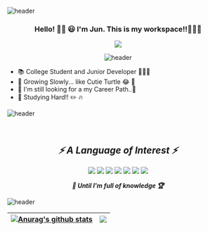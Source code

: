 ![header](https://capsule-render.vercel.app/api?type=wave&color=gradient&height=300&section=header&text=emptyhead&fontSize=90)

<div align="center">

### Hello! 👋🏻 😃 I'm Jun. This is my workspace!!👨🏻‍💻
<p>

<a href="rlagudwns886@gmail.com" target="_blank"><img src="https://img.shields.io/badge/rlagudwns886@gmail.com-EA4335?style=flat-square&logo=Gmail&logoColor=white"/></a>

![header](https://capsule-render.vercel.app/api?type=rect&color=gradient&height=1)
</p>
</div>



<p>

* 📚 College Student and Junior Developer 👨🏻‍💻
* 🌱 Growing Slowly... like Cutie Turtle 😂 🐢
* 🧭 I'm still looking for a my Career Path..🧐
* 📖 Studying Hard!! ✏️ 🔥

![header](https://capsule-render.vercel.app/api?type=rect&color=gradient&height=1)
</p>

<br/>

<div align="center">
<p>

## _⚡️ A Language of Interest ⚡️_
<img src="https://img.shields.io/badge/Python-3766AB?style=flat-square&logo=Python&logoColor=white"/></a> <img src="https://img.shields.io/badge/Django-092E20?style=flat-square&logo=Django&logoColor=white"/></a> <img src="https://img.shields.io/badge/JAVA-007396?style=flat&logo=Java&logoColor=white"/> <img src="https://img.shields.io/badge/C++-00599C?style=flat-square&logo=C%2B%2B&logoColor=white"/></a> <img src="https://img.shields.io/badge/JavaScript-F7DF1E?style=flat-square&logo=JavaScript&logoColor=white"/></a> <img src="https://img.shields.io/badge/HTML-E34F26?style=flat-square&logo=HTML5&logoColor=white"/></a> <img src="https://img.shields.io/badge/CSS-1572B6?style=flat-square&logo=CSS3&logoColor=white"/></a> 

 ___🧗 Until I'm full of knowledge 🏆___
</p>
 </div>

<p>

![header](https://capsule-render.vercel.app/api?type=rect&color=gradient&height=1)


| <a href="https://github.com/hyung6370/github-readme-stats"><img align="center" src="https://github-readme-stats.vercel.app/api?username=hyung6370&show_icons=true&include_all_commits=true&theme=tokyonight&hide_border=true" alt="Anurag's github stats" /></a> | <a href="https://github.com/hyung6370/github-readme-stats"><img align="center" src="https://github-readme-stats.vercel.app/api/top-langs/?username=hyung6370&layout=compact&theme=tokyonight&hide_border=true" /></a> |
| ------------- | ------------- |
</p>